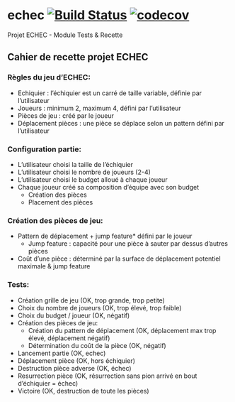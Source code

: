 # echec [![Build Status](https://travis-ci.org/arnaudfr/echec.svg?branch=master)](https://travis-ci.org/arnaudfr/echec) [![codecov](https://codecov.io/gh/arnaudfr/echec/branch/master/graph/badge.svg)](https://codecov.io/gh/arnaudfr/echec)
Projet ECHEC - Module Tests &amp; Recette

## Cahier de recette projet ECHEC

### Règles du jeu d’ECHEC:

* Echiquier : l’échiquier est un carré de taille variable, définie par l’utilisateur
* Joueurs : minimum 2, maximum 4, défini par l’utilisateur
* Pièces de jeu : créé par le joueur
* Déplacement pièces : une pièce se déplace selon un pattern défini par l’utilisateur


### Configuration partie:

* L’utilisateur choisi la taille de l’échiquier
* L’utilisateur choisi le nombre de joueurs (2-4)
* L’utilisateur choisi le budget alloué à chaque joueur
* Chaque joueur créé sa composition d’équipe avec son budget
    * Création des pièces
    * Placement des pièces 


### Création des pièces de jeu:

* Pattern de déplacement + jump feature* défini par le joueur
    * Jump feature : capacité pour une pièce à sauter par dessus d’autres pièces
* Coût d’une pièce : déterminé par la surface de déplacement potentiel maximale & jump feature

### Tests:

* Création grille de jeu (OK, trop grande, trop petite)
* Choix du nombre de joueurs (OK, trop élevé, trop faible)
* Choix du budget / joueur (OK, négatif)
* Création des pièces de jeu:
    * Création du pattern de déplacement (OK, déplacement max trop élevé, déplacement négatif)
    * Détermination du coût de la pièce (OK, négatif)
* Lancement partie (OK, echec)
* Déplacement pièce (OK, hors échiquier)
* Destruction pièce adverse (OK, échec)
* Resurrection pièce (OK, résurrection sans pion arrivé en bout d’échiquier = échec)
* Victoire (OK, destruction de toute les pièces)

